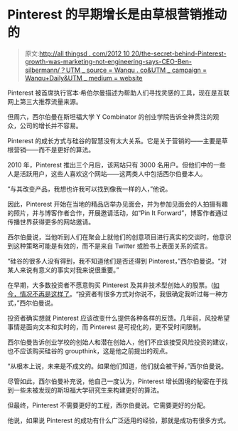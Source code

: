# Pinterest 的早期增长是由草根营销推动的

> 原文:[http://all thingsd . com/2012 10 20/the-secret-behind-Pinterest-growth-was-marketing-not-engineering-says-CEO-Ben-silbermann/？UTM _ source = Wanqu . co&UTM _ campaign = Wanqu+Daily&UTM _ medium = website](http://allthingsd.com/20121020/the-secret-behind-pinterests-growth-was-marketing-not-engineering-says-ceo-ben-silbermann/?utm_source=wanqu.co&utm_campaign=Wanqu+Daily&utm_medium=website)

Pinterest 被首席执行官本·希伯尔曼描述为帮助人们寻找灵感的工具，现在是互联网上第三大推荐流量来源。

但周六，西尔伯曼在斯坦福大学 Y Combinator 的创业学院告诉全神贯注的观众，公司的增长并不容易。

Pinterest 的成长方式与硅谷的智慧没有太大关系。它是关于营销的——主要是草根营销——而不是更好的算法。

2010 年，Pinterest 推出三个月后，该网站只有 3000 名用户。但他们中的一些人是活跃用户，这些人喜欢这个网站——这两类人中包括西尔伯曼本人。

“与其改变产品，我想也许我可以找到像我一样的人，”他说。

因此，Pinterest 开始在当地的精品店举办见面会，并为参加见面会的人拍摄有趣的照片，并与博客作者合作，开展邀请活动，如“Pin It Forward”，博客作者通过传播世界获得更多的网站邀请。

西尔伯曼说，当他听到人们在聚会上就他们的创意项目进行真实的交谈时，他意识到这种策略可能是有效的，而不是来自 Twitter 或脸书上表面关系的谎言。

“硅谷的很多人没有得到，我不知道他们是否还得到 Pinterest，”西尔伯曼说。“对某人来说有意义的事实对我来说很重要。”

在早期，大多数投资者不愿意购买 Pinterest 及其非技术型创始人的股票。([如今，情况不再是这样了](/20120516/exclusive-japans-rakuten-wins-the-heart-of-pinterest-founder-in-funding-race/index.html)。“投资者有很多方式对你说不，我很确定我听过每一种方式，”西尔伯曼说。

投资者确实想就 Pinterest 应该改变什么提供各种各样的反馈。几年前，风投希望事情是面向文本和实时的，而 Pinterest 是可视化的，更不受时间限制。

西尔伯曼告诉创业学校的创始人和潜在创始人，他们不应该接受风险投资的建议，也不应该购买硅谷的 groupthink，这是他之前提出的观点。

“从根本上说，未来是不成文的。如果他们知道，他们就会被干掉，”西尔伯曼说。

尽管如此，西尔伯曼补充说，他自己一度认为，Pinterest 增长困境的秘密在于找到一些未被发现的斯坦福大学研究生来构建更好的算法。

但最终，Pinterest 不需要更好的工程，西尔伯曼说。它需要更好的分配。

他说，如果说 Pinterest 的成功有什么广泛适用的经验，那就是成功有很多方式。